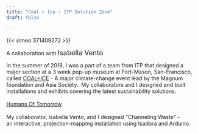```yaml
---
title: "Coal + Ice - ITP Solution Zone"
draft: false

---
```

{{< vimeo 371409272 >}}

A collaboration with <font size="4.5"> Isabella Vento </font>

In the summer of 2018, I was a part of a team from ITP that designed a major section at a 3 week pop-up museum at Fort-Mason, San-Francisco, called [COAL+ICE](http://coalandice.org/) - A major climate-change event lead by the Magnum foundation and Asia Society.
 My collaborators and I designed and built installations and exhibits covering the latest sustainability solutions.<br>
<br>
[Humans Of Tomorrow](https://humansoftomorrow.solutions/index-overview.html)<br>
<br>
My collaborator, Isabella Vento, and I designed "Channeling Waste" -  <br>
an interactive, projection-mapping installation using Isadora and Arduino. 
